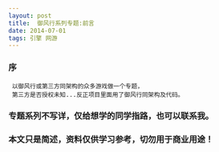 ```yaml
---
layout: post
title:  御风行系列专题:前言
date: 2014-07-01
tags: 引擎 网游
---
```



### 序

	 以御风行或第三方同架构的众多游戏做一个专题，
	 第三方是否授权未知...反正项目里面用了御风行同架构及代码。
	 



### 专题系列不写详，仅给想学的同学指路，也可以联系我。

### 本文只是简述，资料仅供学习参考，切勿用于商业用途！